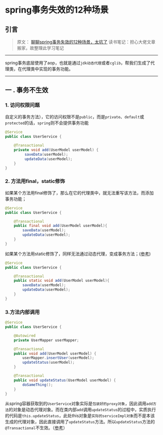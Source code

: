 

# spring事务失效的12种场景

## 引言

>原文：
>[聊聊spring事务失效的12种场景，太坑了](https://cloud.tencent.com/developer/article/1876768)
>读书笔记：担心大佬文章搬家，故整理此学习笔记

------

spring事务底层使用了aop，也就是通过`jdk动态代理`或者`cglib`，帮我们生成了代理类，在代理类中实现的事务功能。

------

## 一 . 事务不生效

### 1. 访问权限问题

自定义的事务方法），它的访问权限不是`public`，而是`private`、`default`或`protected`的话，`spring`则不会提供事务功能

```java
@Service
public class UserService {
    
    @Transactional
    private void add(UserModel userModel) {
         saveData(userModel);
         updateData(userModel);
    }
}
```



### 2.  方法用final，static修饰

如果某个方法用final修饰了，那么在它的代理类中，就无法重写该方法，而添加事务功能；

```java
@Service
public class UserService {

    @Transactional
    public final void add(UserModel userModel){
        saveData(userModel);
        updateData(userModel);
    }
}
```

如果某个方法用static修饰了，同样无法通过动态代理，变成事务方法；([参考](https://blog.csdn.net/Dax1n/article/details/105684685))

```java
@Service
public class UserService {

    @Transactional
    public static void add(UserModel userModel){
        saveData(userModel);
        updateData(userModel);
    }
}
```



### 3.方法内部调用 

```java
@Service
public class UserService {

    @Autowired
    private UserMapper userMapper;

    @Transactional
    public void add(UserModel userModel) {
        userMapper.insertUser(userModel);
        updateStatus(userModel);
    }

    @Transactional
    public void updateStatus(UserModel userModel) {
        doSameThing();
    }
}
```

从spring容器获取到的`UserService`对象实际是`包装好的proxy对象`，因此调用`add方法`的对象是动态代理对象。而在类内部`add`调用`updateStatus`的过程中，实质执行的代码是`this.updateStatus`，此处this对象是`实际的serviceImpl对象`而不是本该生成的代理对象，因此直接调用了`updateStatus`方法。所以`updateStatus`方法的`@Transactional`不生效。（[参考](https://blog.csdn.net/blacktal/article/details/79345902)）






































